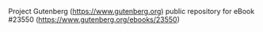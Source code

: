 Project Gutenberg (https://www.gutenberg.org) public repository for eBook #23550 (https://www.gutenberg.org/ebooks/23550)
